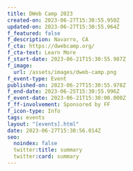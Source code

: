 ```yaml
---
title: DWeb Camp 2023
created-on: 2023-06-27T15:30:55.950Z
updated-on: 2023-06-27T15:30:55.964Z
f_featured: false
f_description: Navarro, CA
f_cta: https://dwebcamp.org/
f_cta-text: Learn More
f_start-date: 2023-06-21T15:30:55.987Z
f_image:
  url: /assets/images/dweb-camp.png
f_event-type: Event
published-on: 2023-06-27T15:30:55.978Z
f_end-date: 2023-06-25T15:30:55.996Z
f_event-date: 2023-06-21T15:30:00.000Z
f_ff-involvement: Sponsored by FF
f_icon-type: Info
tags: events
layout: "[events].html"
date: 2023-06-27T15:30:56.014Z
seo:
  noindex: false
  twitter:title: summary
  twitter:card: summary
---
```

